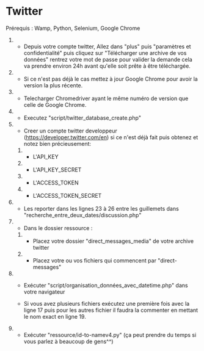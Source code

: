 # Twitter
Prérequis : Wamp, Python, Selenium, Google Chrome

1. - Depuis votre compte twitter, Allez dans "plus" puis "paramètres et confidentialité" puis cliquez sur  "Télécharger une archive de vos données" rentrez 
votre mot de passe pour valider la demande cela va prendre environ 24h avant qu'elle soit prête à être téléchargée.
2. - Si ce n'est pas déjà le cas mettez à jour Google Chrome pour avoir la version la plus récente.
3. - Telecharger Chromedriver ayant le même numéro de version que celle de Google Chrome.
4. - Executez "script/twitter_database_create.php"

5. - Creer un compte twitter developpeur (https://developer.twitter.com/en)  si ce n'est déjà fait puis obtenez et notez bien précieusement: 
	1. - L'API_KEY 
	2. - L'API_KEY_SECRET
	3. - L'ACCESS_TOKEN
	4. - L'ACCESS_TOKEN_SECRET
  
6. - Les reporter dans les lignes 23 à 26 entre les guillemets dans  "recherche_entre_deux_dates/discussion.php"

7. - Dans le dossier ressource :
	1. - Placez votre dossier "direct_messages_media" de votre archive twitter
	2. - Placez votre ou vos fichiers qui commencent par "direct-messages"
    
8. - Exécuter "script/organisation_données_avec_datetime.php" dans votre navigateur 

	- Si vous avez plusieurs fichiers exécutez une première fois avec la ligne 17 puis pour les autres fichier  il faudra la commenter en mettant le nom exact en 	ligne 19.
	
9. - Exécuter "ressource/id-to-namev4.py" (ça peut prendre du temps si vous parlez à beaucoup de gens^^)

